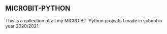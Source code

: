 ## MICROBIT-PYTHON
This is a collection of all my MICRO:BIT Python projects I made in school in year 2020/2021
